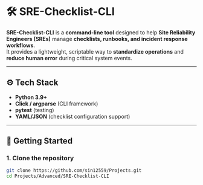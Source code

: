 # 🛠️ SRE-Checklist-CLI  

**SRE-Checklist-CLI** is a **command-line tool** designed to help **Site Reliability Engineers (SREs)** manage **checklists, runbooks, and incident response workflows**.  
It provides a lightweight, scriptable way to **standardize operations** and **reduce human error** during critical system events.  

---

## ⚙️ Tech Stack  

- **Python 3.9+**  
- **Click / argparse** (CLI framework)  
- **pytest** (testing)  
- **YAML/JSON** (checklist configuration support)  

---

## 🚀 Getting Started  

### 1. Clone the repository  
```bash
git clone https://github.com/sin12559/Projects.git
cd Projects/Advanced/SRE-Checklist-CLI
